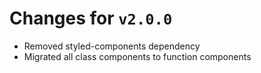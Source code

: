 # Changes for `v2.0.0`

- Removed styled-components dependency
- Migrated all class components to function components
